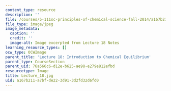 ```yaml
---
content_type: resource
description: ''
file: /courses/5-111sc-principles-of-chemical-science-fall-2014/a167b211a7bfde223d913d2fd32d6fd0_Lecture_18.jpg
file_type: image/jpeg
image_metadata:
  caption: ''
  credit: ''
  image-alt: Image excerpted from Lecture 18 Notes
learning_resource_types: []
ocw_type: OCWImage
parent_title: 'Lecture 18: Introduction to Chemical Equilibrium'
parent_type: CourseSection
parent_uid: 76a566c6-d12e-b625-ae98-e279e812efbd
resourcetype: Image
title: Lecture_18.jpg
uid: a167b211-a7bf-de22-3d91-3d2fd32d6fd0
---
```

